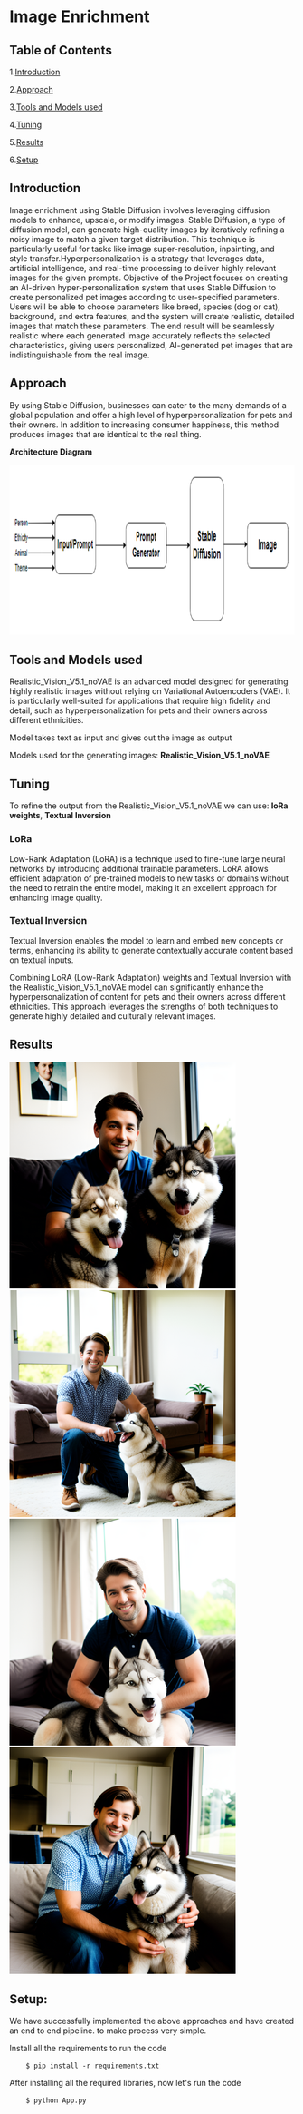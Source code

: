 # Image Enrichment 

## Table of Contents

1.[Introduction](#introduction)

2.[Approach](#approach)

3.[Tools and Models used](#tools)

4.[Tuning](#tuning)

5.[Results](#results)

6.[Setup](#pipeline)


<a id="introduction"></a>
## Introduction
Image enrichment using Stable Diffusion involves leveraging diffusion models to enhance, upscale, or modify images. Stable Diffusion, a type of diffusion model, can generate high-quality images by iteratively refining a noisy image to match a given target distribution. This technique is particularly useful for tasks like image super-resolution, inpainting, and style transfer.Hyperpersonalization is a strategy that leverages data, artificial intelligence, and real-time processing to deliver highly relevant images for the given prompts.
Objective of the Project focuses on creating an AI-driven hyper-personalization system that uses Stable Diffusion to create personalized pet images according to user-specified parameters. Users will be able to choose parameters like breed, species (dog or cat), background, and extra features, and the system will create realistic, detailed images that match these parameters. The end result will be seamlessly realistic where each generated image accurately reflects the selected characteristics, giving users personalized, AI-generated pet images that are indistinguishable from the real image.

<a id="approach"></a>
## Approach

By using Stable Diffusion, businesses can cater to the many demands of a global population and offer a high level of hyperpersonalization for pets and their owners. In addition to increasing consumer happiness, this method produces images that are identical to the real thing.


**Architecture Diagram**
<p align="center">
  <img width="700" height="300" src="model_architecture.png">
</p>


<a id="tools"></a>
## Tools and Models used

Realistic_Vision_V5.1_noVAE is an advanced model designed for generating highly realistic images without relying on Variational Autoencoders (VAE). It is particularly well-suited for applications that require high fidelity and detail, such as hyperpersonalization for pets and their owners across different ethnicities.

Model takes text as input and gives out the image as output

Models used for the generating images:
    **Realistic_Vision_V5.1_noVAE**

<a id="tuning"></a>
## Tuning

To refine the output from the Realistic_Vision_V5.1_noVAE we can use:
    **loRa weights**,
    **Textual Inversion**

### LoRa
Low-Rank Adaptation (LoRA) is a technique used to fine-tune large neural networks by introducing additional trainable parameters. LoRA allows efficient adaptation of pre-trained models to new tasks or domains without the need to retrain the entire model, making it an excellent approach for enhancing image quality.

### Textual Inversion
Textual Inversion enables the model to learn and embed new concepts or terms, enhancing its ability to generate contextually accurate content based on textual inputs.

Combining LoRA (Low-Rank Adaptation) weights and Textual Inversion with the Realistic_Vision_V5.1_noVAE model can significantly enhance the hyperpersonalization of content for pets and their owners across different ethnicities. This approach leverages the strengths of both techniques to generate highly detailed and culturally relevant images.




<a id="results"></a>
## Results


<div >
    <img width="400" height="400" src="1.png">
    <img width="400" height="400" src="2.png">
    <img width="400" height="400" src="3.png">
    <img width="400" height="400" src="4.png">
</div>

<a id="pipeline"></a>
## Setup:
We have successfully implemented the above approaches and have created an end to end pipeline. to make process very simple.

Install all the requirements to run the code

        $ pip install -r requirements.txt
        
 After installing all the required libraries, now let's run the code
 
        $ python App.py
        






